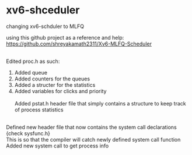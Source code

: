 # xv6-shceduler
changing xv6-schduler to MLFQ

using this github project as a reference and help: <br>
https://github.com/shreyakamath2311/Xv6-MLFQ-Scheduler <br> <br>

Edited proc.h as such: <br>
1) Added queue <br>
2) Added counters for the queues <br>
3) Added a structer for the statistics <br>
4) Added variables for clicks and priority <br><br>
Added pstat.h header file that simply contains a structure to keep track of process statistics <br> <br>

Defined new header file that now contains the system call declarations {check sysfunc.h} <br>
This is so that the compiler will catch newly defined system call function <br>
Added new system call to get process info <br>
